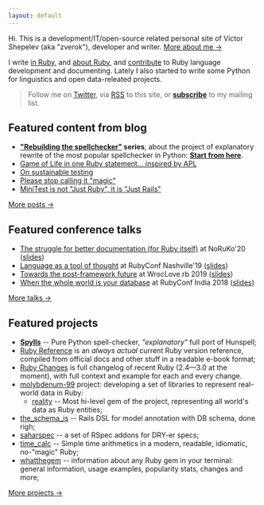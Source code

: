 ```yaml
---
layout: default
---
```


Hi. This is a development/IT/open-source related personal site of Victor Shepelev (aka "zverok"), developer and writer. [More about me →](/about.html)

I write [in Ruby](/public.html), and [about Ruby](/blog/), and [contribute](https://github.com/zverok/my-ruby-contributions) to Ruby language development and documenting. Lately I also started to write some Python for linguistics and open data-releated projects.

> Follow me on [Twitter](https://twitter.com/zverok), via [RSS](/feed.xml) to this site, or **[subscribe](/subscribe.html)** to my mailing list.

## Featured content from blog

* **["Rebuilding the spellchecker"](/spellchecker.html) series**, about the project of explanatory rewrite of the most popular spellchecker in Python: **[Start from here](/blog/2021-01-05-spellchecker-1.html)**.
* [Game of Life in one Ruby statement... inspired by APL](/blog/2020-05-16-ruby-as-apl.html)
* [On sustainable testing](/blog/2017-11-07-on-culture-of-bdd.html)
* [Please stop calling it "magic"](/blog/2017-10-22-stop-magic.html)
* [MiniTest is not "Just Ruby", it is "Just Rails"](/blog/2016-10-09-minitest.html)

[More posts →](/blog/)

## Featured conference talks

* [The struggle for better documentation (for Ruby itself)](https://www.youtube.com/watch?v=2VVEcOyeYLA) at NoRuKo'20 ([slides](https://bit.ly/noruko2020zverok))
* [Language as a tool of thought](https://www.youtube.com/watch?v=iMBqqjkbvl4) at RubyConf Nashville'19 ([slides](http://bit.ly/rc19zverok))
* [Towards the post-framework future](https://www.youtube.com/watch?v=5UiBQtfRDUI&list=PLoGBNJiQoqRDJvwOYLuu7jnprRKhuc7Cp&index=10&t=1165s) at WrocLove.rb 2019 ([slides](https://docs.google.com/presentation/d/1ve4At8Vwww9ww3iM7BrQTTkBN9bWkOXmuSK2mmugSOQ/edit?usp=sharing))
* [When the whole world is your database](https://www.youtube.com/watch?v=x9GePP3B0oE&t=1s&list=PLe872Yf6CJWGYKLny9jFs9mLv0Z94m8k4&index=26) at RubyConf India 2018 ([slides](https://docs.google.com/presentation/d/1I4mznHUBhVVDxWfO2DRzxP4wNhs9Mmtx09SizLqIbaE/edit?usp=sharing))

[More talks →](/talks.html)

## Featured projects

* **[Spylls](https://github.com/zverok/spylls)** -- Pure Python spell-checker, _"explanatory"_ full port of Hunspell;
* [Ruby Reference](https://rubyreferences.github.io/rubyref/) is an _always actual_ current Ruby version reference, compiled from official docs and other stuff in a readable e-book format;
* [Ruby Changes](https://rubyreferences.github.io/rubychanges/) is full changelog of recent Ruby (2.4—3.0 at the moment), with full context and example for each and every change.
* [molybdenum-99](https://github.com/molybdenum-99) project: developing a set of libraries to represent real-world data in Ruby:
  * [reality](https://github.com/molybdenum-99/reality) -- Most hi-level gem of the project, representing all world's data as Ruby entities;
* [the_schema_is](https://github.com/zverok/the_schema_is) -- Rails DSL for model annotation with DB schema, done righ;
* [saharspec](https://github.com/zverok/saharspec) -- a set of RSpec addons for DRY-er specs;
* [time_calc](https://github.com/zverok/time_calc) -- Simple time arithmetics in a modern, readable, idiomatic, no-"magic" Ruby;
* [whatthegem](https://github.com/zverok/whatthegem) -- information about any Ruby gem in your terminal: general information, usage examples, popularity stats, changes and more;

[More projects →](/public.html)
